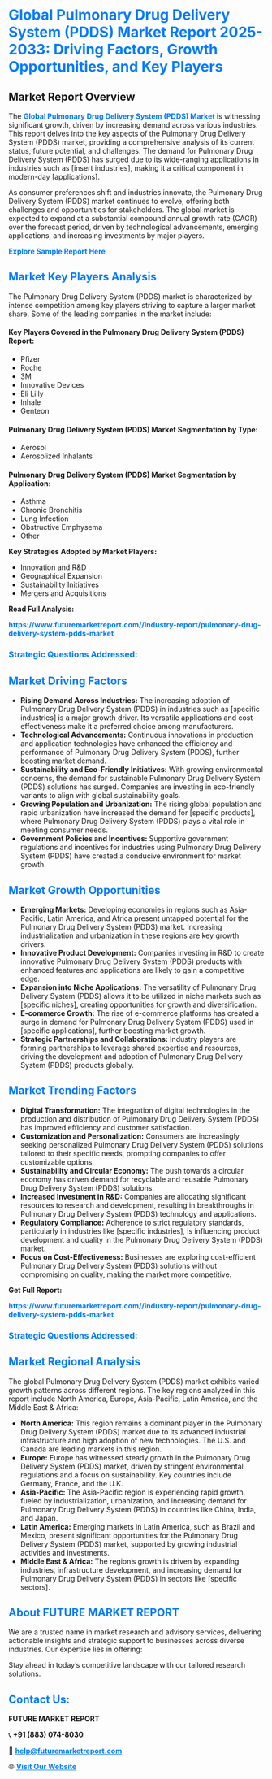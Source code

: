 <h1 style="color: #007BFF;">Global Pulmonary Drug Delivery System (PDDS) Market Report 2025-2033: Driving Factors, Growth Opportunities, and Key Players</h1>

<section id="overview">
<h2>Market Report Overview</h2>
<p>The <a href="https://www.futuremarketreport.com//industry-report/pulmonary-drug-delivery-system-pdds-market" style="color: #007BFF; text-decoration: none;"><strong>Global Pulmonary Drug Delivery System (PDDS) Market</strong></a> is witnessing significant growth, driven by increasing demand across various industries. This report delves into the key aspects of the Pulmonary Drug Delivery System (PDDS) market, providing a comprehensive analysis of its current status, future potential, and challenges. The demand for Pulmonary Drug Delivery System (PDDS) has surged due to its wide-ranging applications in industries such as [insert industries], making it a critical component in modern-day [applications].</p>
<p>As consumer preferences shift and industries innovate, the Pulmonary Drug Delivery System (PDDS) market continues to evolve, offering both challenges and opportunities for stakeholders. The global market is expected to expand at a substantial compound annual growth rate (CAGR) over the forecast period, driven by technological advancements, emerging applications, and increasing investments by major players.</p>
</section>

<section id="overview">
<p><a href="https://www.futuremarketreport.com//request-sample/reportId=58206" style="color: #007BFF; text-decoration: none;"><strong>Explore Sample Report Here</strong></a></p>
</section>

<section id="key-players">
<h2 style="color: #007BFF;">Market Key Players Analysis</h2>
<p>The Pulmonary Drug Delivery System (PDDS) market is characterized by intense competition among key players striving to capture a larger market share. Some of the leading companies in the market include:</p>
<h4>Key Players Covered in the Pulmonary Drug Delivery System (PDDS) Report:</h4>
<ul><li>Pfizer</li><li>Roche</li><li>3M</li><li>Innovative Devices</li><li>Eli Lilly</li><li>Inhale</li><li>Genteon</li></ul>
<h4>Pulmonary Drug Delivery System (PDDS) Market Segmentation by Type:</h4>
<ul><li>Aerosol</li><li>Aerosolized Inhalants</li></ul>

<h4>Pulmonary Drug Delivery System (PDDS) Market Segmentation by Application:</h4>
<ul><li>Asthma</li><li>Chronic Bronchitis</li><li>Lung Infection</li><li>Obstructive Emphysema</li><li>Other</li></ul>
<p><strong>Key Strategies Adopted by Market Players:</strong></p>
<ul>
<li>Innovation and R&D</li>
<li>Geographical Expansion</li>
<li>Sustainability Initiatives</li>
<li>Mergers and Acquisitions</li>
</ul>
</section>

<section>
<p><strong>Read Full Analysis: </strong></p><a href="https://www.futuremarketreport.com//industry-report/pulmonary-drug-delivery-system-pdds-market" style="color: #007BFF; text-decoration: none;"><strong>https://www.futuremarketreport.com//industry-report/pulmonary-drug-delivery-system-pdds-market</strong></a>
<h3 style="color: #007BFF;">Strategic Questions Addressed:</h3>
</section>

<section id="driving-factors">
<h2 style="color: #007BFF;">Market Driving Factors</h2>
<ul>
<li><strong>Rising Demand Across Industries:</strong> The increasing adoption of Pulmonary Drug Delivery System (PDDS) in industries such as [specific industries] is a major growth driver. Its versatile applications and cost-effectiveness make it a preferred choice among manufacturers.</li>
<li><strong>Technological Advancements:</strong> Continuous innovations in production and application technologies have enhanced the efficiency and performance of Pulmonary Drug Delivery System (PDDS), further boosting market demand.</li>
<li><strong>Sustainability and Eco-Friendly Initiatives:</strong> With growing environmental concerns, the demand for sustainable Pulmonary Drug Delivery System (PDDS) solutions has surged. Companies are investing in eco-friendly variants to align with global sustainability goals.</li>
<li><strong>Growing Population and Urbanization:</strong> The rising global population and rapid urbanization have increased the demand for [specific products], where Pulmonary Drug Delivery System (PDDS) plays a vital role in meeting consumer needs.</li>
<li><strong>Government Policies and Incentives:</strong> Supportive government regulations and incentives for industries using Pulmonary Drug Delivery System (PDDS) have created a conducive environment for market growth.</li>
</ul>
</section>

<section id="growth-opportunities">
<h2 style="color: #007BFF;">Market Growth Opportunities</h2>
<ul>
<li><strong>Emerging Markets:</strong> Developing economies in regions such as Asia-Pacific, Latin America, and Africa present untapped potential for the Pulmonary Drug Delivery System (PDDS) market. Increasing industrialization and urbanization in these regions are key growth drivers.</li>
<li><strong>Innovative Product Development:</strong> Companies investing in R&D to create innovative Pulmonary Drug Delivery System (PDDS) products with enhanced features and applications are likely to gain a competitive edge.</li>
<li><strong>Expansion into Niche Applications:</strong> The versatility of Pulmonary Drug Delivery System (PDDS) allows it to be utilized in niche markets such as [specific niches], creating opportunities for growth and diversification.</li>
<li><strong>E-commerce Growth:</strong> The rise of e-commerce platforms has created a surge in demand for Pulmonary Drug Delivery System (PDDS) used in [specific applications], further boosting market growth.</li>
<li><strong>Strategic Partnerships and Collaborations:</strong> Industry players are forming partnerships to leverage shared expertise and resources, driving the development and adoption of Pulmonary Drug Delivery System (PDDS) products globally.</li>
</ul>
</section>

<section id="trending-factors">
<h2 style="color: #007BFF;">Market Trending Factors</h2>
<ul>
<li><strong>Digital Transformation:</strong> The integration of digital technologies in the production and distribution of Pulmonary Drug Delivery System (PDDS) has improved efficiency and customer satisfaction.</li>
<li><strong>Customization and Personalization:</strong> Consumers are increasingly seeking personalized Pulmonary Drug Delivery System (PDDS) solutions tailored to their specific needs, prompting companies to offer customizable options.</li>
<li><strong>Sustainability and Circular Economy:</strong> The push towards a circular economy has driven demand for recyclable and reusable Pulmonary Drug Delivery System (PDDS) solutions.</li>
<li><strong>Increased Investment in R&D:</strong> Companies are allocating significant resources to research and development, resulting in breakthroughs in Pulmonary Drug Delivery System (PDDS) technology and applications.</li>
<li><strong>Regulatory Compliance:</strong> Adherence to strict regulatory standards, particularly in industries like [specific industries], is influencing product development and quality in the Pulmonary Drug Delivery System (PDDS) market.</li>
<li><strong>Focus on Cost-Effectiveness:</strong> Businesses are exploring cost-efficient Pulmonary Drug Delivery System (PDDS) solutions without compromising on quality, making the market more competitive.</li>
</ul>
</section>

<section>
<p><strong>Get Full Report: </strong></p><a href="https://www.futuremarketreport.com//industry-report/pulmonary-drug-delivery-system-pdds-market" style="color: #007BFF; text-decoration: none;"><strong>https://www.futuremarketreport.com//industry-report/pulmonary-drug-delivery-system-pdds-market</strong></a>
<h3 style="color: #007BFF;">Strategic Questions Addressed:</h3>
</section>


<section id="regional-analysis">
<h2 style="color: #007BFF;">Market Regional Analysis</h2>
<p>The global Pulmonary Drug Delivery System (PDDS) market exhibits varied growth patterns across different regions. The key regions analyzed in this report include North America, Europe, Asia-Pacific, Latin America, and the Middle East & Africa:</p>
<ul>
<li><strong>North America:</strong> This region remains a dominant player in the Pulmonary Drug Delivery System (PDDS) market due to its advanced industrial infrastructure and high adoption of new technologies. The U.S. and Canada are leading markets in this region.</li>
<li><strong>Europe:</strong> Europe has witnessed steady growth in the Pulmonary Drug Delivery System (PDDS) market, driven by stringent environmental regulations and a focus on sustainability. Key countries include Germany, France, and the U.K.</li>
<li><strong>Asia-Pacific:</strong> The Asia-Pacific region is experiencing rapid growth, fueled by industrialization, urbanization, and increasing demand for Pulmonary Drug Delivery System (PDDS) in countries like China, India, and Japan.</li>
<li><strong>Latin America:</strong> Emerging markets in Latin America, such as Brazil and Mexico, present significant opportunities for the Pulmonary Drug Delivery System (PDDS) market, supported by growing industrial activities and investments.</li>
<li><strong>Middle East & Africa:</strong> The region’s growth is driven by expanding industries, infrastructure development, and increasing demand for Pulmonary Drug Delivery System (PDDS) in sectors like [specific sectors].</li>
</ul>
</section>

<footer>
<h2 style="color: #007BFF;">About FUTURE MARKET REPORT</h2>
<p>We are a trusted name in market research and advisory services, delivering actionable insights and strategic support to businesses across diverse industries. Our expertise lies in offering:</p>

<p>Stay ahead in today’s competitive landscape with our tailored research solutions.</p>

<h2 style="color: #007BFF;">Contact Us:</h2>
<p><strong>FUTURE MARKET REPORT</strong></p>
<p>📞 <strong>+91 (883) 074-8030</strong></p>
<p>📧 <strong><a href="mailto:help@futuremarketreport.com" style="color: #007BFF;">help@futuremarketreport.com</a></strong></p>
<p>🌐 <strong><a href="https://www.futuremarketreport.com/" style="color: #007BFF;">Visit Our Website</a></strong></p>
</footer>